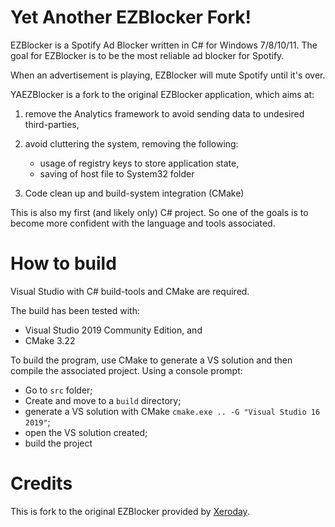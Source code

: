 Yet Another EZBlocker Fork!
===========================

EZBlocker is a Spotify Ad Blocker written in C# for Windows 7/8/10/11. The goal for EZBlocker is to be the most reliable ad blocker for Spotify.

When an advertisement is playing, EZBlocker will mute Spotify until it's over.

YAEZBlocker is a fork to the original EZBlocker application, which aims at:

1. remove the Analytics framework to avoid sending data to undesired third-parties,
2. avoid cluttering the system, removing the following:

    * usage of registry keys to store application state,
    * saving of host file to System32 folder
    
3. Code clean up and build-system integration (CMake)

This is also my first (and likely only) C# project.
So one of the goals is to become more confident with the language and tools associated.

# How to build

Visual Studio with C# build-tools and CMake are required.

The build has been tested with:

* Visual Studio 2019 Community Edition, and
* CMake 3.22

To build the program, use CMake to generate a VS solution and then compile the associated project.
Using a console prompt:

* Go to `src` folder;
* Create and move to a `build` directory;
* generate a VS solution with CMake `cmake.exe .. -G "Visual Studio 16 2019"`;
* open the VS solution created;
* build the project

# Credits

This is fork to the original EZBlocker provided by [Xeroday](https://github.com/Xeroday/Spotify-Ad-Blocker).
